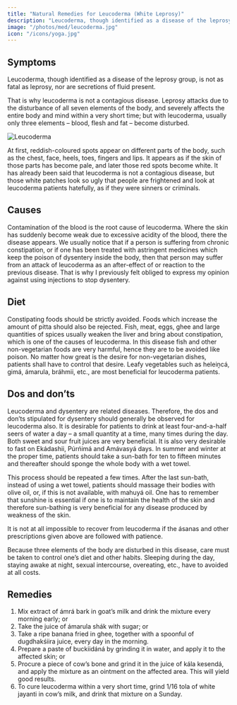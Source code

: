 ```yaml
---
title: "Natural Remedies for Leucoderma (White Leprosy)"
description: "Leucoderma, though identified as a disease of the leprosy group, is not as fatal as leprosy, nor are secretions of fluid present; and that is why leucoderma is not a contagious disease"
image: "/photos/med/leucoderma.jpg"
icon: "/icons/yoga.jpg"
---
```




## Symptoms

Leucoderma, though identified as a disease of the leprosy group, is not as fatal as leprosy, nor are secretions of fluid present. 

That is why leucoderma is not a contagious disease. Leprosy attacks due to the disturbance of all seven elements of the body, and severely affects the entire body and mind within a very short time; but with leucoderma, usually only three elements – blood, flesh and fat – become disturbed.

![Leucoderma](/photos/med/leucoderma.jpg)

At first, reddish-coloured spots appear on different parts of the body, such as the chest, face, heels, toes, fingers and lips. It appears as if the skin of those parts has become pale, and later those red spots become white. It has already been said that leucoderma is not a contagious disease, but those white patches look so ugly that people are frightened and look at leucoderma patients hatefully, as if they were sinners or criminals.


## Causes 

Contamination of the blood is the root cause of leucoderma. Where the skin has suddenly become weak due to excessive acidity of the blood, there the disease appears. We usually notice that if a person is suffering from chronic constipation, or if one has been treated with astringent medicines which keep the poison of dysentery inside the body, then that person may suffer from an attack of leucoderma as an after-effect of or reaction to the previous disease. That is why I previously felt obliged to express my opinion against using injections to stop dysentery.

<!-- Treatment:
Morning – Utkśepa Mudrá, Karmásana, Ud́d́ayana Mudrá, Agnisára Mudrá, Diirgha Prańáma, Yogamudrá, Bhújauṋgásana, and Ágneyii Mudrá or Ágneyii Práńáyáma.
Evening – Sarváuṋgásana, Matsyamudrá, Naokásana, Pashcimottánásana, Ud́d́ayana Mudrá, Agnisára Mudrá and Matsyendrásana.
At both times, after performing the ásanas, patients should do shiitalii kumbhaka and should give the affected areas a good massage. -->

## Diet

Constipating foods should be strictly avoided. Foods which increase the amount of pitta should also be rejected. Fish, meat, eggs, ghee and large quantities of spices usually weaken the liver and bring about constipation, which is one of the causes of leucoderma. In this disease fish and other non-vegetarian foods are very harmful, hence they are to be avoided like poison. No matter how great is the desire for non-vegetarian dishes, patients shall have to control that desire. Leafy vegetables such as heleiṋcá, gimá, ámarula, bráhmii, etc., are most beneficial for leucoderma patients.


## Dos and don’ts

Leucoderma and dysentery are related diseases. Therefore, the dos and don’ts stipulated for dysentery should generally be observed for leucoderma also. It is desirable for patients to drink at least four-and-a-half seers of water a day – a small quantity at a time, many times during the day. Both sweet and sour fruit juices are very beneficial. It is also very desirable to fast on Ekádashii, Púrńimá and Amávasyá days. In summer and winter at the proper time, patients should take a sun-bath for ten to fifteen minutes and thereafter should sponge the whole body with a wet towel. 

This process should be repeated a few times. After the last sun-bath, instead of using a wet towel, patients should massage their bodies with olive oil, or, if this is not available, with mahuyá oil. One has to remember that sunshine is essential if one is to maintain the health of the skin and therefore sun-bathing is very beneficial for any disease produced by weakness of the skin.

It is not at all impossible to recover from leucoderma if the ásanas and other prescriptions given above are followed with patience.

Because three elements of the body are disturbed in this disease, care must be taken to control one’s diet and other habits. Sleeping during the day, staying awake at night, sexual intercourse, overeating, etc., have to avoided at all costs.

## Remedies

1. Mix extract of ámrá bark in goat’s milk and drink the mixture every morning early; or
2. Take the juice of ámarula shák with sugar; or
3. Take a ripe banana fried in ghee, together with a spoonful of dugdhakśiira juice, every day in the morning.
4. Prepare a paste of buckiidáná by grinding it in water, and apply it to the affected skin; or
5. Procure a piece of cow’s bone and grind it in the juice of kála kesendá, and apply the mixture as an ointment on the affected area. This will yield good results.
6. To cure leucoderma within a very short time, grind 1/16 tola of white jayanti in cow’s milk, and drink that mixture on a Sunday.